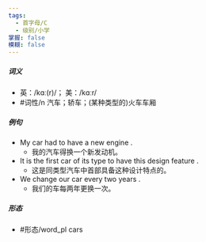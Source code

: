 ```yaml
---
tags:
  - 首字母/C
  - 级别/小学
掌握: false
模糊: false
---
```

##### 词义
- 英：/kɑː(r)/； 美：/kɑːr/
- #词性/n  汽车；轿车；(某种类型的)火车车厢
##### 例句
- My car had to have a new engine .
	- 我的汽车得换一个新发动机。
- It is the first car of its type to have this design feature .
	- 这是同类型汽车中首部具备这种设计特点的。
- We change our car every two years .
	- 我们的车每两年更换一次。
##### 形态
- #形态/word_pl cars
